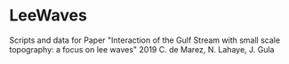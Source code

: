 # LeeWaves

Scripts and data for Paper "Interaction of the Gulf Stream with small scale topography: a focus on lee waves"
2019
C. de Marez, N. Lahaye, J. Gula
